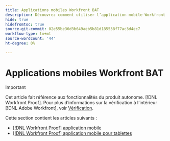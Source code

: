 ```yaml
---
title: Applications mobiles Workfront BAT
description: Découvrez comment utiliser l’application mobile Workfront BAT.
hide: true
hidefromtoc: true
source-git-commit: 02e55be36d3b649aeb5b81d185538f77ac3d4ec7
workflow-type: tm+mt
source-wordcount: '44'
ht-degree: 0%

---
```


# Applications mobiles Workfront BAT

>[!IMPORTANT]
>
>Cet article fait référence aux fonctionnalités du produit autonome. [!DNL Workfront Proof]. Pour plus d’informations sur la vérification à l’intérieur [!DNL Adobe Workfront], voir [Vérification](../../../review-and-approve-work/proofing/proofing.md).

Cette section contient les articles suivants :

* [[!DNL Workfront Proof] application mobile](../../../workfront-proof/wp-mobile/wp-mobile-apps/wp-mobile-app-phones.md)
* [[!DNL Workfront Proof] application mobile pour tablettes](../../../workfront-proof/wp-mobile/wp-mobile-apps/wp-mobile-app-tablet.md)
